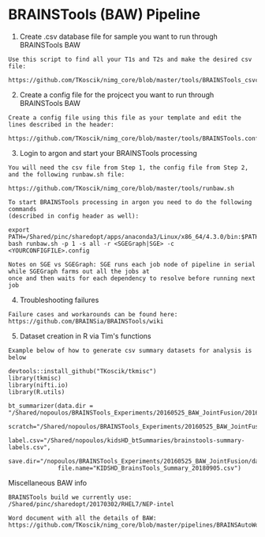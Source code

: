# BRAINSTools (BAW) Pipeline

1. Create .csv database file for sample you want to run through BRAINSTools BAW 
```
Use this script to find all your T1s and T2s and make the desired csv file:

https://github.com/TKoscik/nimg_core/blob/master/tools/BRAINSTools_csvcreator.sh
```
2. Create a config file for the projcect you want to run through BRAINSTools BAW   
```
Create a config file using this file as your template and edit the lines described in the header:

https://github.com/TKoscik/nimg_core/blob/master/tools/BRAINSTools.config
```
3. Login to argon and start your BRAINSTools processing
```
You will need the csv file from Step 1, the config file from Step 2, and the following runbaw.sh file:

https://github.com/TKoscik/nimg_core/blob/master/tools/runbaw.sh

To start BRAINSTools processing in argon you need to do the following commands 
(described in config header as well):

export PATH=/Shared/pinc/sharedopt/apps/anaconda3/Linux/x86_64/4.3.0/bin:$PATH
bash runbaw.sh -p 1 -s all -r <SGEGraph|SGE> -c <YOURCONFIGFILE>.config

Notes on SGE vs SGEGraph: SGE runs each job node of pipeline in serial while SGEGraph farms out all the jobs at 
once and then waits for each dependency to resolve before running next job

```
4. Troubleshooting failures
```
Failure cases and workarounds can be found here:
https://github.com/BRAINSia/BRAINSTools/wiki

```
5. Dataset creation in R via Tim's functions
```
Example below of how to generate csv summary datasets for analysis is below

devtools::install_github("TKoscik/tkmisc")
library(tkmisc)
library(nifti.io)
library(R.utils)

bt_summarizer(data.dir = "/Shared/nopoulos/BRAINSTools_Experiments/20160525_BAW_JointFusion/20160525_Kids_base_Results/KIDSHD",
              scratch="/Shared/nopoulos/BRAINSTools_Experiments/20160525_BAW_JointFusion/data/scratch",
              label.csv="/Shared/nopoulos/kidsHD_btSummaries/brainstools-summary-labels.csv",
              save.dir="/nopoulos/BRAINSTools_Experiments/20160525_BAW_JointFusion/data",
              file.name="KIDSHD_BrainsTools_Summary_20180905.csv")

```
Miscellaneous BAW info
```
BRAINSTools build we currently use:
/Shared/pinc/sharedopt/20170302/RHEL7/NEP-intel

Word document with all the details of BAW:
https://github.com/TKoscik/nimg_core/blob/master/pipelines/BRAINSAutoWorkupOutputDescriptions.docx

```

